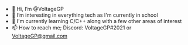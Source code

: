 - 👋 Hi, I’m @VoltageGP
- 👀 I’m interesting in everything tech as I'm currently in school
- 🌱 I'm currently learning C/C++ along with a few other areas of interest
- 📫 How to reach me; Discord: VoltageGP#2021 or VoltageGP@gmail.com

<!---
VoltageGP/VoltageGP is a ✨ special ✨ repository because its `README.md` (this file) appears on your GitHub profile.
You can click the Preview link to take a look at your changes.
--->
